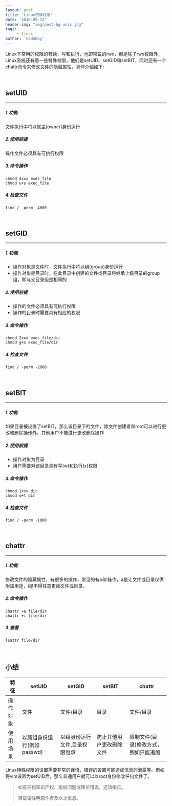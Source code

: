 ```yaml
---
layout: post
title: 'Linux特殊权限'
date: '2016-05-12'
header-img: "img/post-bg-unix.jpg"
tags:
     - linux
author: 'Codeboy'
---
```


Linux下常用的权限的有读、写和执行，也即常说的rwx，但是除了rwx权限外，Linux系统还有着一些特殊权限，他们是setUID、setGID和setBIT，同时还有一个chattr命令来修改文件的隐藏属性，具体介绍如下:

<br/>

## setUID

<hr/>

##### 1.功能

文件执行中将以属主(owner)身份运行

##### 2.使用前提

操作文件必须具有可执行权限

##### 3.命令操作

```
chmod 4xxx exec_file
chmod u+s exec_file
```

##### 4.检查文件

```
find / -perm -4000
```


<br/>

## setGID
<hr/>

##### 1.功能

- 操作对象是文件时，文件执行中将以组(group)身份运行
- 操作对象是目录时，在此目录中创建的文件或目录将继承上级目录的group组，即与父目录组是相同的

##### 2.使用前提

 - 操作的文件必须具有可执行权限
 - 操作的目录时需要具有相应的权限

##### 3.命令操作

```
chmod 2xxx exec_file/dir
chmod g+s exec_file/dir
```

##### 4.检查文件

```
find / -perm -2000
```

<br/>

## setBIT
<hr/>

##### 1.功能

如果目录被设置了setBIT，那么该目录下的文件，除文件创建者和root可以进行更改和删除操作外，其他用户不能进行更改删除操作

##### 2.使用前提

 - 操作对象为目录
 - 用户需要对该目录具有写(w)和执行(x)权限

##### 3.命令操作

```
chmod 1xxx dir
chmod o+t dir
```

##### 4.检查文件

```
find / -perm -1000
```

<br/>

## chattr
<hr/>

##### 1.功能

修改文件的隐藏属性，有很多的操作，常见的有a和i操作，a是让文件或目录仅供附加用途，i是不得任意更动文件或目录。

##### 2.命令操作

```
chattr +a file/dir
chattr +i file/dir
```

##### 3.查看

```
lsattr file/dir
```


<br/>

## 小结

 特征 | setUID | setGID| setBIT |chattr
 ----| --- | ----- | ----- | ---
 操作对象 | 文件 | 文件/目录 | 目录 | 文件/目录
 使用场景 | 以属组身份运行(例如passwd) | 以组身份运行文件,目录权限继承 | 防止其他用户更改删除文件 | 限制文件(目录)修改方式，例如只能追加

Linux特殊权限的设置需要非常的谨慎，错误的设置可能造成信息的泄露等。例如将vim设置为setUID后，那么普通用户就可以以root身份修改任何文件了。

> 如有任何知识产权、版权问题或理论错误，还请指正。
>
> 转载请注明原作者及以上信息。
